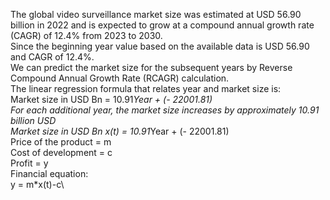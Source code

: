 The global video surveillance market size was estimated at USD 56.90 billion in 2022 and is expected to grow at a compound annual growth rate (CAGR) of 12.4% from 2023 to 2030.\
Since the beginning year value based on the available data is USD 56.90 and CAGR of 12.4%.\
We can predict the market size for the subsequent years by Reverse Compound Annual Growth Rate (RCAGR) calculation.\
The linear regression formula that relates year and market size is:\
Market size in USD Bn  = 10.91*Year + (- 22001.81)\
For each additional year, the market size increases by approximately 10.91 billion USD\
Market size in USD Bn x(t)  = 10.91*Year + (- 22001.81)\
Price of the product = m\
Cost of development = c\
Profit = y\
Financial equation:\
y = m*x(t)-c\
